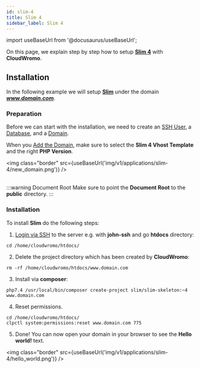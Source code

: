 ```yaml
---
id: slim-4
title: Slim 4
sidebar_label: Slim 4
---
```


import useBaseUrl from '@docusaurus/useBaseUrl';

On this page, we explain step by step how to setup **[Slim 4](http://www.slimframework.com/)** with **CloudWromo**.

## Installation

In the following example we will setup **[Slim](http://www.slimframework.com/)** under the domain ***www.domain.com***.

### Preparation

Before we can start with the installation, we need to create an [SSH User](../frontend-area/users#adding-a-user), a [Database](../frontend-area/databases#adding-a-database), and a [Domain](../frontend-area/domains#adding-a-domain).

When you [Add the Domain](../frontend-area/domains#adding-a-domain), make sure to select the **Slim 4 Vhost Template** and the right **PHP Version**.

<img class="border" src={useBaseUrl('img/v1/applications/slim-4/new_domain.png')} /> <br /><br />

:::warning Document Root
Make sure to point the **Document Root** to the **public** directory.
:::

### Installation

To install **Slim** do the following steps:

1. [Login via SSH](../frontend-area/users#ssh-login) to the server e.g. with **john-ssh** and go **htdocs** directory:

```
cd /home/cloudwromo/htdocs/
```

2. Delete the project directory which has been created by **CloudWromo**:

```
rm -rf /home/cloudwromo/htdocs/www.domain.com
```

3. Install via **composer**:

```
php7.4 /usr/local/bin/composer create-project slim/slim-skeleton:~4 www.domain.com
```

4. Reset permissions.

```
cd /home/cloudwromo/htdocs/
clpctl system:permissions:reset www.domain.com 775
```

5. Done! You can now open your domain in your browser to see the **Hello world!** text.

<img class="border" src={useBaseUrl('img/v1/applications/slim-4/hello_world.png')} /> 

